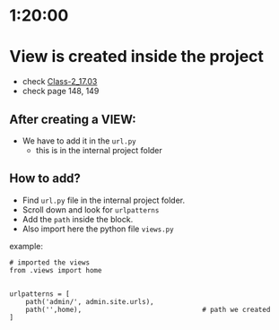 # 1:20:00

# View is created inside the project
- check [Class-2_17.03](https://github.com/nabil0203/Django_Web/blob/main/Module-17/Live_Class-2/17.03_URL_Mapping.md#3%EF%B8%8F%E2%83%A3-app-viewspy)
- check page 148, 149


## After creating a VIEW:
- We have to add it in the `url.py`
    - this is in the internal project folder


## How to add?
- Find `url.py` file in the internal project folder.
- Scroll down and look for `urlpatterns`
- Add the `path` inside the block.
- Also import here the python file `views.py`

example:
```
# imported the views
from .views import home


urlpatterns = [
    path('admin/', admin.site.urls),
    path('',home),                              # path we created
]
```

